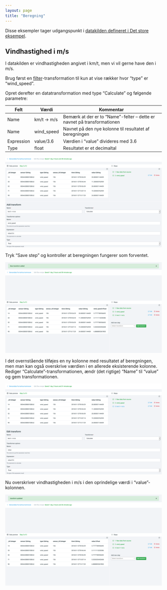 ```yaml
---
layout: page
title: "Beregning"
---
```


Disse eksempler tager udgangspunkt i [datakilden defineret i Det store
eksempel](../tutorial#datakilden).

## Vindhastighed i m/s

I datakilden er vindhastigheden angivet i km/t, men vi vil gerne have den i m/s.

Brug først en [filter](filter)-transformation til kun at vise rækker hvor
“type” er “wind_speed”.

Opret derefter en datatransformation med type “Calculate” og følgende parametre:

| Felt       | Værdi      | Kommentar                                                               |
|------------|------------|-------------------------------------------------------------------------|
| Name       | km/t → m/s | Bemærk at der er to “Name”-felter – dette er navnet på transformationen |
| Name       | wind_speed | Navnet på den nye kolonne til resultatet af beregningen                 |
| Expression | value/3.6  | Værdien i “value” divideres med 3.6                                     |
| Type       | float      | Resultatet er et decimaltal                                             |

![calculate_000][calculate_000]

Tryk “Save step” og kontroller at beregningen fungerer som forventet.

![calculate_001][calculate_001]

I det overnstående tilføjes en ny kolonne med resultatet af beregningen, men man
kan også overskrive værdien i en allerede eksisterende kolonne. Rediger
“Calculate”-transformationen, ændr (det rigtige) “Name” til “value” og gem
transformationen.

![calculate_002][calculate_002]

Nu overskriver vindhastigheden i m/s i den oprindelige værdi i “value”-kolonnen.

![calculate_003][calculate_003]

[calculate_000]: images/Screenshot_2019-12-17%20Add%20transform%20Datatidy.png
[calculate_001]: images/Screenshot_2019-12-17%20Data%20flow%20recipe%20step%20Datatidy.png
[calculate_002]: images/Screenshot_2019-12-17%20Edit%20transform%20Datatidy(1).png
[calculate_003]: images/Screenshot_2019-12-17%20Data%20flow%20recipe%20step%20Datatidy(1).png
